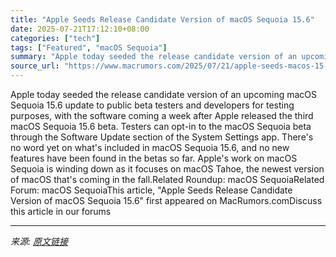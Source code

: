 ```yaml
---
title: "Apple Seeds Release Candidate Version of macOS Sequoia 15.6"
date: 2025-07-21T17:12:10+08:00
categories: ["tech"]
tags: ["Featured", "macOS Sequoia"]
summary: "Apple today seeded the release candidate version of an upcoming macOS Sequoia 15.6 update to public beta testers and developers for testing purposes, with the software coming a week after Apple releas"
source_url: "https://www.macrumors.com/2025/07/21/apple-seeds-macos-15-6-rc/"
---
```


Apple today seeded the release candidate version of an upcoming macOS Sequoia 15.6 update to public beta testers and developers for testing purposes, with the software coming a week after Apple released the third macOS Sequoia 15.6 beta. Testers can opt-in to the &zwnj;macOS Sequoia&zwnj; beta through the Software Update section of the System Settings app. There's no word yet on what's included in &zwnj;macOS Sequoia&zwnj; 15.6, and no new features have been found in the betas so far. Apple's work on &zwnj;macOS Sequoia&zwnj; is winding down as it focuses on macOS Tahoe, the newest version of macOS that's coming in the fall.Related Roundup: macOS SequoiaRelated Forum: macOS SequoiaThis article, &quot;Apple Seeds Release Candidate Version of macOS Sequoia 15.6&quot; first appeared on MacRumors.comDiscuss this article in our forums

---

*来源: [原文链接](https://www.macrumors.com/2025/07/21/apple-seeds-macos-15-6-rc/)*
